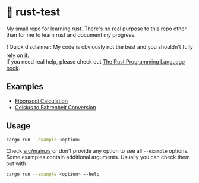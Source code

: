 # 🦀 rust-test

My small repo for learning rust. There's no real purpose to this repo other than for me to learn rust and document my progress.  
  
❗ Quick disclaimer: My code is obviously not the best and you shouldn't fully rely on it.  
If you need real help, please check out [The Rust Programming Language book](https://doc.rust-lang.org/book/).

## Examples

- [Fibonacci Calculation](./src/fibonacci.rs)
- [Celsius to Fahrenheit Conversion](./src/celsius.rs)

## Usage

```bash
cargo run --example <option>
```
Check [src/main.rs](./src/main.rs#L12-L15) or don't provide any option to see all `--example` options.  
Some examples contain additional arguments. Usually you can check them out with
```bash
cargo run --example <option> --help
```
